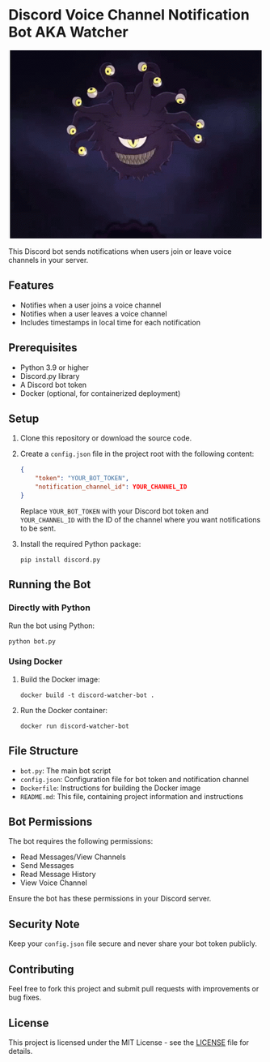 # Discord Voice Channel Notification Bot AKA Watcher

<p align="center">
  <img src="watcher.gif" alt="Watcher">
</p>

This Discord bot sends notifications when users join or leave voice channels in your server.

## Features

- Notifies when a user joins a voice channel
- Notifies when a user leaves a voice channel
- Includes timestamps in local time for each notification

## Prerequisites

- Python 3.9 or higher
- Discord.py library
- A Discord bot token
- Docker (optional, for containerized deployment)

## Setup

1. Clone this repository or download the source code.

2. Create a `config.json` file in the project root with the following content:

   ```json
   {
       "token": "YOUR_BOT_TOKEN",
       "notification_channel_id": YOUR_CHANNEL_ID
   }
   ```

   Replace `YOUR_BOT_TOKEN` with your Discord bot token and `YOUR_CHANNEL_ID` with the ID of the channel where you want notifications to be sent.

3. Install the required Python package:

   ```
   pip install discord.py
   ```

## Running the Bot

### Directly with Python

Run the bot using Python:

```
python bot.py
```

### Using Docker

1. Build the Docker image:

   ```
   docker build -t discord-watcher-bot .
   ```

2. Run the Docker container:

   ```
   docker run discord-watcher-bot
   ```

## File Structure

- `bot.py`: The main bot script
- `config.json`: Configuration file for bot token and notification channel
- `Dockerfile`: Instructions for building the Docker image
- `README.md`: This file, containing project information and instructions

## Bot Permissions

The bot requires the following permissions:

- Read Messages/View Channels
- Send Messages
- Read Message History
- View Voice Channel

Ensure the bot has these permissions in your Discord server.

## Security Note

Keep your `config.json` file secure and never share your bot token publicly.

## Contributing

Feel free to fork this project and submit pull requests with improvements or bug fixes.

## License

This project is licensed under the MIT License - see the [LICENSE](LICENSE) file for details.